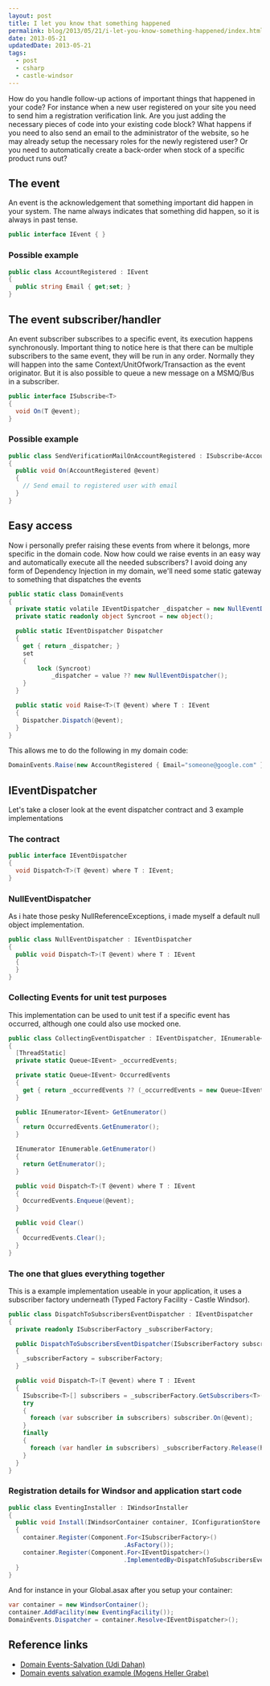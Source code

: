 ```yaml
---
layout: post
title: I let you know that something happened
permalink: blog/2013/05/21/i-let-you-know-something-happened/index.html
date: 2013-05-21
updatedDate: 2013-05-21
tags:
  - post
  - csharp
  - castle-windsor
---
```


How do you handle follow-up actions of important things that happened in your code? For instance when a new user registered on your site you need to send him a registration verification link. Are you just adding the necessary pieces of code into your existing code block? What happens if you need to also send an email to the administrator of the website, so he may already setup the necessary roles for the newly registered user? Or you need to automatically create a back-order when stock of a specific product runs out?

## The event

An event is the acknowledgement that something important did happen in your system. The name always indicates that something did happen, so it is always in past tense.

```csharp
public interface IEvent { }
```

### Possible example

```csharp
public class AccountRegistered : IEvent
{
  public string Email { get;set; }
}
```

## The event subscriber/handler

An event subscriber subscribes to a specific event, its execution happens synchronously. Important thing to notice here is that there can be multiple subscribers to the same event, they will be run in any order. Normally they will happen into the same Context/UnitOfwork/Transaction as the event originator. But it is also possible to queue a new message on a MSMQ/Bus in a subscriber.

```csharp
public interface ISubscribe<T>
{
  void On(T @event);
}
```

### Possible example

```csharp
public class SendVerificationMailOnAccountRegistered : ISubscribe<AccountRegistered>
{
  public void On(AccountRegistered @event)
  {
    // Send email to registered user with email
  }
}
```

## Easy access

Now i personally prefer raising these events from where it belongs, more specific in the domain code. Now how could we raise events in an easy way and automatically execute all the needed subscribers? I avoid doing any form of Dependency Injection in my domain, we'll need some static gateway to something that dispatches the events

```csharp
public static class DomainEvents
{
  private static volatile IEventDispatcher _dispatcher = new NullEventDispatcher();
  private static readonly object Syncroot = new object();

  public static IEventDispatcher Dispatcher
  {
    get { return _dispatcher; }
    set
    {
        lock (Syncroot)
            _dispatcher = value ?? new NullEventDispatcher();
    }
  }

  public static void Raise<T>(T @event) where T : IEvent
  {
    Dispatcher.Dispatch(@event);
  }
}
```

This allows me to do the following in my domain code:

```csharp
DomainEvents.Raise(new AccountRegistered { Email="someone@google.com" });
```

## IEventDispatcher

Let's take a closer look at the event dispatcher contract and 3 example implementations

### The contract

```csharp
public interface IEventDispatcher
{
  void Dispatch<T>(T @event) where T : IEvent;
}
```

### NullEventDispatcher

As i hate those pesky NullReferenceExceptions, i made myself a default null object implementation.

```csharp
public class NullEventDispatcher : IEventDispatcher
{
  public void Dispatch<T>(T @event) where T : IEvent
  {
  }
}
```

### Collecting Events for unit test purposes

This implementation can be used to unit test if a specific event has occurred, although one could also use mocked one.

```csharp
public class CollectingEventDispatcher : IEventDispatcher, IEnumerable<IEvent>
{
  [ThreadStatic]
  private static Queue<IEvent> _occurredEvents;

  private static Queue<IEvent> OccurredEvents
  {
    get { return _occurredEvents ?? (_occurredEvents = new Queue<IEvent>()); }
  }

  public IEnumerator<IEvent> GetEnumerator()
  {
    return OccurredEvents.GetEnumerator();
  }

  IEnumerator IEnumerable.GetEnumerator()
  {
    return GetEnumerator();
  }

  public void Dispatch<T>(T @event) where T : IEvent
  {
    OccurredEvents.Enqueue(@event);
  }

  public void Clear()
  {
    OccurredEvents.Clear();
  }
}
```

### The one that glues everything together

This is a example implementation useable in your application, it uses a subscriber factory underneath (Typed Factory Facility - Castle Windsor).

```csharp
public class DispatchToSubscribersEventDispatcher : IEventDispatcher
{
  private readonly ISubscriberFactory _subscriberFactory;

  public DispatchToSubscribersEventDispatcher(ISubscriberFactory subscriberFactory)
  {
    _subscriberFactory = subscriberFactory;
  }

  public void Dispatch<T>(T @event) where T : IEvent
  {
    ISubscribe<T>[] subscribers = _subscriberFactory.GetSubscribers<T>();
    try
    {
      foreach (var subscriber in subscribers) subscriber.On(@event);
    }
    finally
    {
      foreach (var handler in subscribers) _subscriberFactory.Release(handler);
    }
  }
}
```

### Registration details for Windsor and application start code

```csharp
public class EventingInstaller : IWindsorInstaller
{
  public void Install(IWindsorContainer container, IConfigurationStore store)
  {
    container.Register(Component.For<ISubscriberFactory>()
                                .AsFactory());
    container.Register(Component.For<IEventDispatcher>()
                                .ImplementedBy<DispatchToSubscribersEventDispatcher>());
  }
}
```

And for instance in your Global.asax after you setup your container:

```csharp
var container = new WindsorContainer();
container.AddFacility(new EventingFacility());
DomainEvents.Dispatcher = container.Resolve<IEventDispatcher>();
```

## Reference links

- [Domain Events-Salvation (Udi Dahan)](http://www.udidahan.com/2009/06/14/domain-events-salvation/)
- [Domain events salvation example (Mogens Heller Grabe)](https://mookid.dk/2012/12/13/domain-events-salvation-example/)
